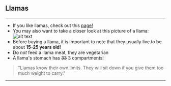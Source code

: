 ## Llamas
______
* If you like llamas, check out this [page!](https://www.nationalgeographic.com/animals/mammals/l/llama/)
* You may also want to take a closer look at this picture of a llama: ![alt text](https://cdn0.wideopenpets.com/wp-content/uploads/2018/03/llama-770x405.png)
* Before buying a llama, it is important to note that they usually live to be about **15-25 years old!**
* Do *not* feed a llama meat, they are vegetarian
* A llama's stomach has ~~33~~ 3 compartments!
> "Llamas know their own limits.
> They will sit down if you give them too much weight to carry."

______
